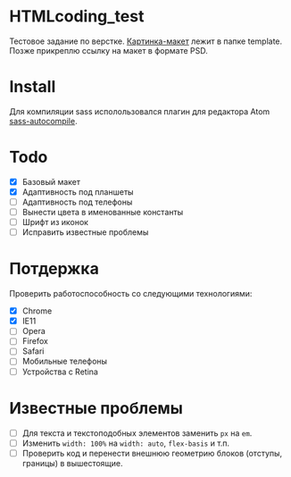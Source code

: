 # HTMLcoding_test

Тестовое задание по верстке. [Картинка-макет](https://github.com/oTkPoBeHuE/HTMLcoding_test/tree/master/template) лежит в папке template. Позже прикреплю ссылку на макет в формате PSD.

# Install
Для компиляции sass исполользовался плагин для редактора Atom [sass-autocompile](https://atom.io/packages/sass-autocompile).

# Todo

- [x] Базовый макет
- [x] Адаптивность под планшеты
- [ ] Адаптивность под телефоны
- [ ] Вынести цвета в именованные константы
- [ ] Шрифт из иконок
- [ ] Исправить известные проблемы

# Потдержка

Проверить работоспособность со следующими технологиями:

- [x] Chrome
- [x] IE11
- [ ] Opera
- [ ] Firefox
- [ ] Safari
- [ ] Мобильные телефоны
- [ ] Устройства с Retina

# Известные проблемы

- [ ] Для текста и текстоподобных элементов заменить `px` на `em`.
- [ ] Изменить `width: 100%` на `width: auto`, `flex-basis` и т.п.
- [ ] Проверить код и перенести внешнюю геометрию блоков (отступы, границы) в вышестоящие.
